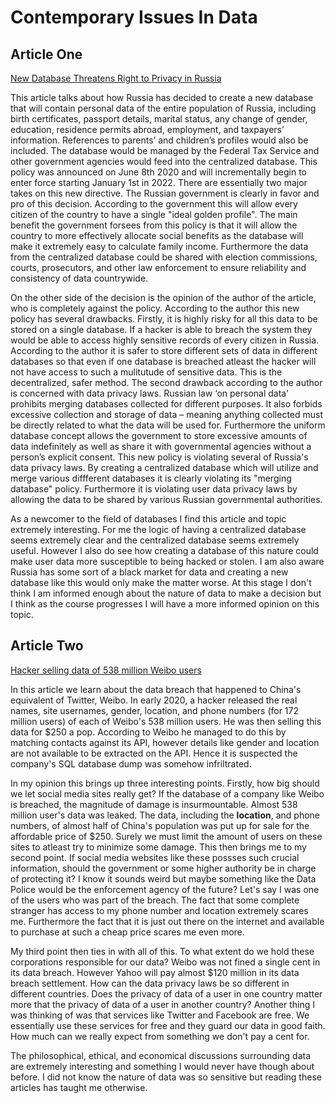 # Contemporary Issues In Data

## Article One  
[New Database Threatens Right to Privacy in Russia](https://www.hrw.org/news/2020/05/26/new-database-threatens-right-privacy-russia)  

This article talks about how Russia has decided to create a new database that will contain personal data of the entire population of Russia, including birth certificates, passport details, marital status, any change of gender, education, residence permits abroad, employment, and taxpayers’ information. References to parents’ and children’s profiles would also be included. The database would be managed by the Federal Tax Service and other government agencies would feed into the centralized database. This policy was announced on June 8th 2020 and will incrementally begin to enter force starting January 1st in 2022. There are essentially two major takes on this new directive. The Russian government is clearly in favor and pro of this decision. According to the government this will allow every citizen of the country to have a single "ideal golden profile". The main benefit the government forsees from this policy is that it will allow the country to more effectively allocate social benefits as the database will make it extremely easy to calculate family income. Furthermore the data from the centralized database could be shared with election commissions, courts, prosecutors, and other law enforcement to ensure reliability and consistency of data countrywide. 

On the other side of the decision is the opinion of the author of the article, who is completely against the policy. According to the author this new policy has several drawbacks. Firstly, it is highly risky for all this data to be stored on a single database. If a hacker is able to breach the system they would be able to access highly sensitive records of every citizen in Russia. According to the author it is safer to store different sets of data in different databases so that even if one database is breached atleast the hacker will not have access to such a mulitutude of sensitive data. This is the decentralized, safer method.  The second drawback according to the author is concerned with data privacy laws. Russian law ‘on personal data’ prohibits merging databases collected for different purposes. It also forbids excessive collection and storage of data – meaning anything collected must be directly related to what the data will be used for. Furthermore the uniform database concept allows the government to store excessive amounts of data indefinitely as well as share it with governmental agencies without a person’s explicit consent. This new policy is violating several of Russia's data privacy laws. By creating a centralized database which will utilize and merge various diffferent databases it is clearly violating its "merging database" policy. Furthermore it is violating user data privacy laws by allowing the data to be shared by various Russian governmental authorities. 

As a newcomer to the field of databases I find this article and topic extremely interesting. For me the logic of having a centralized database seems extremely clear and the centralized database seems extremely useful. However I also do see how creating a database of this nature could make user data more susceptible to being hacked or stolen. I am also aware Russia has some sort of a black market for data and creating a new database like this would only make the matter worse. At this stage I don't think I am informed enough about the nature of data to make a decision but I think as the course progresses I will have a more informed opinion on this topic. 

## Article Two
[Hacker selling data of 538 million Weibo users](https://www.zdnet.com/article/hacker-selling-data-of-538-million-weibo-users/)

In this article we learn about the data breach that happened to China's equivalent of Twitter, Weibo. In early 2020, a hacker released the real names, site usernames, gender, location, and phone numbers (for 172 million users) of each of Weibo's 538 million users. He was then selling this data for $250 a pop. According to Weibo he managed to do this by matching contacts against its API, however details like gender and location are not available to be extracted on the API. Hence it is suspected the company's SQL database dump was somehow infriltrated. 

In my opinion this brings up three interesting points. Firstly, how big should we let social media sites really get? If the database of a company like Weibo is breached, the magnitude of damage is insurmountable. Almost 538 million user's data was leaked. The data, including the **location**, and phone numbers, of almost half of China's population was put up for sale for the affordable price of $250. Surely we must limit the amount of users on these sites to atleast try to minimize some damage. This then brings me to my second point. If social media websites like these possses such crucial information, should the government or some higher authority be in charge of protecting it? I know it sounds weird but maybe something like the Data Police would be the enforcement agency of the future? Let's say I was one of the users who was part of the breach. The fact that some complete stranger has access to my phone number and location extremely scares me. Furthermore the fact that it is just out there on the internet and available to purchase at such a cheap price scares me even more. 

My third point then ties in with all of this. To what extent do we hold these corporations responsible for our data? Weibo was not fined a single cent in its data breach. However Yahoo will pay almost $120 million in its data breach settlement. How can the data privacy laws be so different in different countries. Does the privacy of data of a user in one country matter more that the privacy of data of a user in another country? Another thing I was thinking of was that services like Twitter and Facebook are free. We essentially use these services for free and they guard our data in good faith. How much can we really expect from something we don't pay a cent for. 

The philosophical, ethical, and economical discussions surrounding data are extremely interesting and something I would never have though about before. I did not know the nature of data was so sensitive but reading these articles has taught me otherwise. 